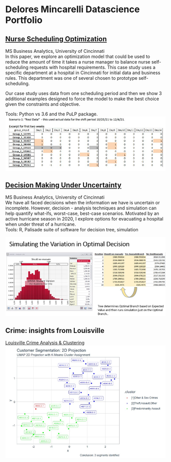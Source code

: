 # Delores Mincarelli Datascience Portfolio

## [Nurse Scheduling Optimization](https://github.com/deloresmincarelli/BusinessAnalyticsProjects/blob/master/NurseOptimization.pdf)
MS Business Analytics, University of Cincinnati
<br> In this paper, we explore an optimization model that could be used to reduce the amount of time it takes a nurse manager to balance nurse self-scheduling requests with hospital requirements. This case study uses a specific department at a hospital in Cincinnati for initial data and business rules. This department was one of several chosen to prototype self-scheduling.

Our case study uses data from one scheduling period and then we show 3 additional examples designed to force the model to make the best choice given the constraints and objective.

Tools:  Python vs 3.6 and the PuLP package.
![](https://github.com/deloresmincarelli/Portfolio/blob/main/images/NurseOpt.jpg)


## [Decision Making Under Uncertainty](https://github.com/deloresmincarelli/BusinessAnalyticsProjects/blob/master/DecisionUncertainty_Portfolio.pdf)
MS Business Analytics, University of Cincinnati
<br> We have all faced decisions when the information we have is uncertain or incomplete.  However, decision - analysis techniques and simulation can help quantify what-ifs, worst-case, best-case scenarios. Motivated by an active hurricane season in 2020, I explore options for evacuating a hospital when under threat of a hurricane. 
<br> Tools:  R, Palisade suite of software for decision tree, simulation

![](https://github.com/deloresmincarelli/Portfolio/blob/main/images/HurricaneDecision.jpg)


## Crime: insights from Louisville
[Louisville Crime Analysis & Clustering](http://htmlpreview.github.io/?crimeLouisville.html)
![](https://github.com/deloresmincarelli/Portfolio/blob/main/images/CrimeCluster.jpg)


